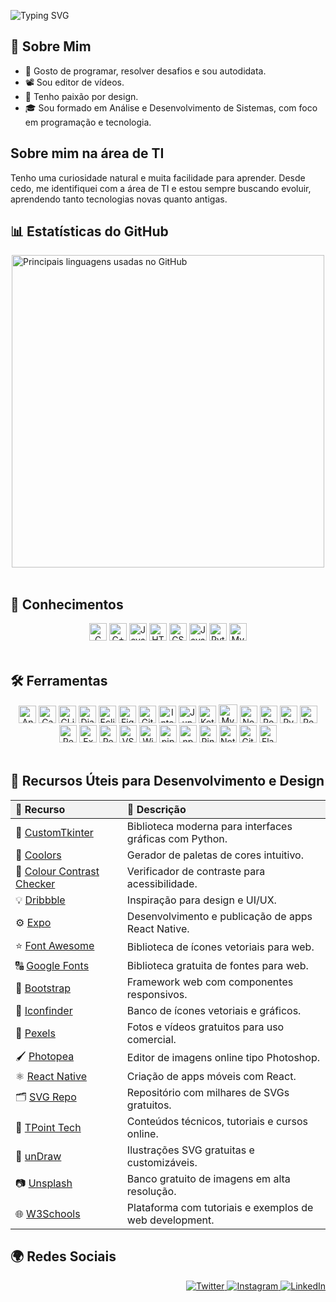 ![Typing SVG](https://readme-typing-svg.demolab.com?font=Fira+Code&size=28&pause=1000&color=FFFFFF&center=true&vCenter=true&width=600&lines=%F0%9F%A4%9E!+Eu+sou+Márcio,+seja+bem-vindo.)

## 📌 Sobre Mim
<ul>
  <li>🧩 Gosto de programar, resolver desafios e sou autodidata.</li>
  <li>📽️ Sou editor de vídeos.</li>
  <li>🎨 Tenho paixão por design.</li>
  <li>🎓 Sou formado em Análise e Desenvolvimento de Sistemas, com foco em programação e tecnologia.</li>
</ul>

## Sobre mim na área de TI
<p>Tenho uma curiosidade natural e muita facilidade para aprender. Desde cedo, me identifiquei com a área de TI e estou sempre buscando evoluir, aprendendo tanto tecnologias novas quanto antigas.</p>

## 📊 Estatísticas do GitHub
<div style="display: flex; flex-wrap: wrap; justify-content: center; gap: 10px;">
  <a href="https://beacons.ai/ma4c89" target="_blank" rel="noopener noreferrer">
   <img src="https://github-readme-stats.vercel.app/api/top-langs/?username=ma4c89&hide_border=true&layout=compact" alt="Principais linguagens usadas no GitHub" style="max-width: 700; width: 500;" />
  </a>
</div>

<br>

## 🧠 Conhecimentos
<div align="center">
  <img alt="C" height="28" src="https://img.shields.io/badge/C-00599C?style=for-the-badge&logo=c&logoColor=white" />
  <img alt="C++" height="28" src="https://img.shields.io/badge/C++-00599C?style=for-the-badge&logo=c%2B%2B&logoColor=white" />
  <img alt="Java" height="28" src="https://img.shields.io/badge/Java-007396?style=for-the-badge&logo=java&logoColor=white" />
  <img alt="HTML5" height="28" src="https://img.shields.io/badge/HTML5-E34F26?style=for-the-badge&logo=html5&logoColor=white" />
  <img alt="CSS3" height="28" src="https://img.shields.io/badge/CSS3-1572B6?style=for-the-badge&logo=css3&logoColor=white" />
  <img alt="JavaScript" height="28" src="https://img.shields.io/badge/JavaScript-F7DF1E?style=for-the-badge&logo=javascript&logoColor=black" />
  <img alt="Python" height="28" src="https://img.shields.io/badge/Python-3776AB?style=for-the-badge&logo=python&logoColor=white" />
  <img alt="MySQL" height="28" src="https://img.shields.io/badge/MySQL-4479A1?style=for-the-badge&logo=mysql&logoColor=white" />
</div>

<br>

## 🛠️ Ferramentas

<div align="center">
  <img alt="Android Studio" height="28" src="https://img.shields.io/badge/Android_Studio-3DDC84?style=for-the-badge&logo=android-studio&logoColor=white" />
  <img alt="Canva" height="28" src="https://img.shields.io/badge/Canva-00C4CC?style=for-the-badge&logo=canva&logoColor=white" />
  <img alt="CLion" height="28" src="https://img.shields.io/badge/CLion-000000?style=for-the-badge&logo=clion&logoColor=white" />
  <img alt="Django" height="28" src="https://img.shields.io/badge/Django-092E20?style=for-the-badge&logo=django&logoColor=white" />
  <img alt="Eclipse" height="28" src="https://img.shields.io/badge/Eclipse-2C2255?style=for-the-badge&logo=eclipse&logoColor=white" />
  <img alt="Figma" height="28" src="https://img.shields.io/badge/Figma-F24E1E?style=for-the-badge&logo=figma&logoColor=white" />
  <img alt="Git" height="28" src="https://img.shields.io/badge/Git-F05032?style=for-the-badge&logo=git&logoColor=white" />
  <img alt="IntelliJ IDEA" height="28" src="https://img.shields.io/badge/IntelliJ_IDEA-000000?style=for-the-badge&logo=intellij-idea&logoColor=white" />
  <img alt="Jupyter" height="28" src="https://img.shields.io/badge/Jupyter-F37626?style=for-the-badge&logo=jupyter&logoColor=white" />
  <img alt="Kotlin" height="28" src="https://img.shields.io/badge/Kotlin-0095D5?style=for-the-badge&logo=kotlin&logoColor=white" />
  <img alt="MySQL" height="30" src="https://img.shields.io/badge/MySQL-4479A1?style=for-the-badge&logo=mysql&logoColor=white" />
  <img alt="Node.js" height="28" src="https://img.shields.io/badge/Node.js-339933?style=for-the-badge&logo=node.js&logoColor=white" />
  <img alt="PowerShell" height="28" src="https://img.shields.io/badge/PowerShell-012456?style=for-the-badge&logo=powershell&logoColor=white" />
  <img alt="PyCharm" height="28" src="https://img.shields.io/badge/PyCharm-000000?style=for-the-badge&logo=pycharm&logoColor=white" />
  <img alt="React" height="28" src="https://img.shields.io/badge/React-61DAFB?style=for-the-badge&logo=react&logoColor=black" />
  <img alt="React Native" height="28" src="https://img.shields.io/badge/React_Native-20232A?style=for-the-badge&logo=react&logoColor=61DAFB" />
  <img alt="Expo" height="28" src="https://img.shields.io/badge/Expo-000020?style=for-the-badge&logo=expo&logoColor=white" />
  <img alt="Replit" height="28" src="https://img.shields.io/badge/Replit-2F2F2F?style=for-the-badge&logo=replit&logoColor=white" />
  <img alt="VS Code" height="28" src="https://img.shields.io/badge/VS_Code-007ACC?style=for-the-badge&logo=visual-studio-code&logoColor=white" />
  <img alt="Windows 11" height="28" src="https://img.shields.io/badge/Windows_11-0078D6?style=for-the-badge&logo=windows&logoColor=white" />
  <img alt="pip" height="28" src="https://img.shields.io/badge/pip-3776AB?style=for-the-badge&logo=python&logoColor=white" />
  <img alt="npm" height="28" src="https://img.shields.io/badge/npm-CB3837?style=for-the-badge&logo=npm&logoColor=white" />
  <img alt="Pinterest" height="28" src="https://img.shields.io/badge/Pinterest-BD081C?style=for-the-badge&logo=pinterest&logoColor=white" />
  <img alt="Notion" height="28" src="https://img.shields.io/badge/Notion-000000?style=for-the-badge&logo=notion&logoColor=white" />
  <img alt="GitHub Desktop" height="28" src="https://img.shields.io/badge/GitHub_Desktop-FF69B4?style=for-the-badge&logo=github&logoColor=white" />
  <img alt="Flask" height="28" src="https://img.shields.io/badge/Flask-000000?style=for-the-badge&logo=flask&logoColor=white" />
</div>

<br>

## 🔧 Recursos Úteis para Desenvolvimento e Design
<table align="center" width="100%" border="0" cellspacing="0" cellpadding="6">
  <thead>
    <tr style="background-color: #f2f2f2;">
      <th align="left">🔗 Recurso</th>
      <th align="left">📝 Descrição</th>
    </tr>
  </thead>
  <tbody>
    <tr>
      <td>📄 <a href="https://customtkinter.tomschimansky.com/" target="_blank">CustomTkinter</a></td>
      <td>Biblioteca moderna para interfaces gráficas com Python.</td>
    </tr>
    <tr>
      <td>🎨 <a href="https://coolors.co/" target="_blank">Coolors</a></td>
      <td>Gerador de paletas de cores intuitivo.</td>
    </tr>
    <tr>
      <td>🧪 <a href="https://www.color-blindness.com/color-name-hue/" target="_blank">Colour Contrast Checker</a></td>
      <td>Verificador de contraste para acessibilidade.</td>
    </tr>
    <tr>
      <td>💡 <a href="https://dribbble.com/" target="_blank">Dribbble</a></td>
      <td>Inspiração para design e UI/UX.</td>
    </tr>
    <tr>
      <td>⚙️ <a href="https://expo.dev/" target="_blank">Expo</a></td>
      <td>Desenvolvimento e publicação de apps React Native.</td>
    </tr>
    <tr>
      <td>⭐ <a href="https://fontawesome.com/" target="_blank">Font Awesome</a></td>
      <td>Biblioteca de ícones vetoriais para web.</td>
    </tr>
    <tr>
      <td>🔠 <a href="https://fonts.google.com/" target="_blank">Google Fonts</a></td>
      <td>Biblioteca gratuita de fontes para web.</td>
    </tr>
    <tr>
      <td>🧱 <a href="https://getbootstrap.com/" target="_blank">Bootstrap</a></td>
      <td>Framework web com componentes responsivos.</td>
    </tr>
    <tr>
      <td>🧩 <a href="https://www.iconfinder.com/" target="_blank">Iconfinder</a></td>
      <td>Banco de ícones vetoriais e gráficos.</td>
    </tr>
    <tr>
      <td>📸 <a href="https://www.pexels.com/pt-br/" target="_blank">Pexels</a></td>
      <td>Fotos e vídeos gratuitos para uso comercial.</td>
    </tr>
    <tr>
      <td>🖌️ <a href="https://www.photopea.com/" target="_blank">Photopea</a></td>
      <td>Editor de imagens online tipo Photoshop.</td>
    </tr>
    <tr>
      <td>⚛️ <a href="https://reactnative.dev/" target="_blank">React Native</a></td>
      <td>Criação de apps móveis com React.</td>
    </tr>
    <tr>
      <td>🗂️ <a href="https://www.svgrepo.com/" target="_blank">SVG Repo</a></td>
      <td>Repositório com milhares de SVGs gratuitos.</td>
    </tr>
    <tr>
      <td>🎤 <a href="https://www.tpointtech.com/" target="_blank">TPoint Tech</a></td>
      <td>Conteúdos técnicos, tutoriais e cursos online.</td>
    </tr>
    <tr>
      <td>🎯 <a href="https://undraw.co/" target="_blank">unDraw</a></td>
      <td>Ilustrações SVG gratuitas e customizáveis.</td>
    </tr>
    <tr>
      <td>📷 <a href="https://unsplash.com/pt-br" target="_blank">Unsplash</a></td>
      <td>Banco gratuito de imagens em alta resolução.</td>
    </tr>
    <tr>
      <td>🌐 <a href="https://www.w3schools.com/" target="_blank">W3Schools</a></td>
      <td>Plataforma com tutoriais e exemplos de web development.</td>
    </tr>
  </tbody>
</table>


## 🌍 Redes Sociais
<p align="right">
  <a href="https://twitter.com/Marciovila9541" target="_blank" rel="noopener noreferrer">
    <img src="https://img.shields.io/badge/Twitter-1DA1F2?style=for-the-badge&logo=twitter&logoColor=white" alt="Twitter"/>
  </a>
  <a href="https://www.instagram.com/marcio_ferreira11" target="_blank" rel="noopener noreferrer">
    <img src="https://img.shields.io/badge/Instagram-E4405F?style=for-the-badge&logo=instagram&logoColor=white" alt="Instagram" />
  </a>
  <a href="https://www.linkedin.com/in/márcio-ferreira-b54383327" target="_blank" rel="noopener noreferrer">
    <img src="https://img.shields.io/badge/LinkedIn-0077B5?style=for-the-badge&logo=linkedin&logoColor=white" alt="LinkedIn" />
  </a>
</p>

